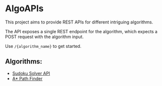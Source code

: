 # AlgoAPIs

This project aims to provide REST APIs for different intriguing algorithms.

The API exposes a single REST endpoint for the algorithm, which expects a POST request with the algorithm input.

Use `/{algorithm_name}` to get started.

## Algorithms:

- [Sudoku Solver API]()
- [A* Path Finder]()
